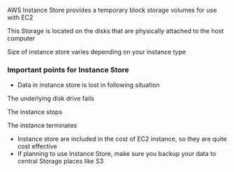 AWS Instance Store provides a temporary block storage volumes for use with EC2 


This Storage is located on the disks that are physically attached to the host computer


Size of instance store varies depending on your instance type 


### Important points for Instance Store
* Data in instance store is lost in following situation

The underlying disk drive fails 


The instance stops
 
The instance terminates
* Instance store are included in the cost of EC2 instance, so they are quite cost effective 
* If planning to use Instance Store, make sure you backup your data to central Storage places like S3 
